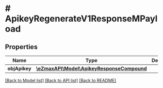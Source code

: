 # # ApikeyRegenerateV1ResponseMPayload

## Properties

Name | Type | Description | Notes
------------ | ------------- | ------------- | -------------
**objApikey** | [**\eZmaxAPI\Model\ApikeyResponseCompound**](ApikeyResponseCompound.md) |  |

[[Back to Model list]](../../README.md#models) [[Back to API list]](../../README.md#endpoints) [[Back to README]](../../README.md)
